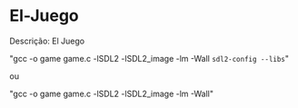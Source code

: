 # El-Juego
Descrição: El Juego

"gcc -o game game.c -lSDL2 -lSDL2_image -lm -Wall `sdl2-config --libs`"

ou


"gcc -o game game.c -lSDL2 -lSDL2_image -lm -Wall"
